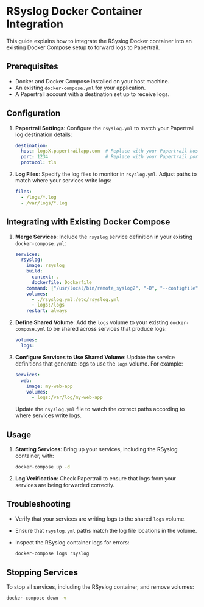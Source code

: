 # RSyslog Docker Container Integration

This guide explains how to integrate the RSyslog Docker container into an existing Docker Compose setup to forward logs to Papertrail.

## Prerequisites

- Docker and Docker Compose installed on your host machine.
- An existing `docker-compose.yml` for your application.
- A Papertrail account with a destination set up to receive logs.

## Configuration

1. **Papertrail Settings**: Configure the `rsyslog.yml` to match your Papertrail log destination details:

    ```yaml
    destination:
      host: logsX.papertrailapp.com  # Replace with your Papertrail host.
      port: 1234                     # Replace with your Papertrail port.
      protocol: tls
    ```

2. **Log Files**: Specify the log files to monitor in `rsyslog.yml`. Adjust paths to match where your services write logs:

    ```yaml
    files:
      - /logs/*.log
      - /var/logs/*.log
    ```

## Integrating with Existing Docker Compose

1. **Merge Services**: Include the `rsyslog` service definition in your existing `docker-compose.yml`:

    ```yaml
    services:
      rsyslog:
        image: rsyslog
        build:
          context: .
          dockerfile: Dockerfile
        command: ["/usr/local/bin/remote_syslog2", "-D", "--configfile", "/etc/rsyslog.yml"]
        volumes:
          - ./rsyslog.yml:/etc/rsyslog.yml
          - logs:/logs
        restart: always
    ```

2. **Define Shared Volume**: Add the `logs` volume to your existing `docker-compose.yml` to be shared across services that produce logs:

    ```yaml
    volumes:
      logs:
    ```

3. **Configure Services to Use Shared Volume**: Update the service definitions that generate logs to use the `logs` volume. For example:

    ```yaml
    services:
      web:
        image: my-web-app
        volumes:
          - logs:/var/log/my-web-app
    ```

    Update the `rsyslog.yml` file to watch the correct paths according to where services write logs.

## Usage

1. **Starting Services**: Bring up your services, including the RSyslog container, with:

    ```bash
    docker-compose up -d
    ```

2. **Log Verification**: Check Papertrail to ensure that logs from your services are being forwarded correctly.

## Troubleshooting

- Verify that your services are writing logs to the shared `logs` volume.
- Ensure that `rsyslog.yml` paths match the log file locations in the volume.
- Inspect the RSyslog container logs for errors:

    ```bash
    docker-compose logs rsyslog
    ```

## Stopping Services

To stop all services, including the RSyslog container, and remove volumes:

```bash
docker-compose down -v
